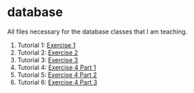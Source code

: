 # database
All files necessary for the database classes that I am teaching.



1. Tutorial 1: <a href="https://www.youtube.com/watch?v=fEQkJAJv3Ds&t=134s">Exercise 1</a>
2. Tutorial 2: <a href="https://www.youtube.com/watch?v=QeH56XCM3eY&t342s">Exercise 2</a>
3. Tutorial 3: <a href="https://www.youtube.com/watch?v=tIU_DybJbiQ&t=169s">Exercise 3</a>
4. Tutorial 4: <a href="https://www.youtube.com/watch?v=Fa81FxUJvlo&t=11s">Exercise 4 Part 1</a>
5. Tutorial 5: <a href="https://www.youtube.com/watch?v=N6wMSKS_SdE&t=4s">Exercise 4 Part 2</a>
6. Tutorial 6: <a href="https://www.youtube.com/watch?v=EMTJhcM3RVE&t=594s">Exercise 4 Part 3</a>
